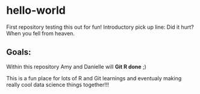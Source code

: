 # hello-world
First repository
testing this out for fun!
Introductory pick up line: Did it hurt? When you fell from heaven.


## Goals:  

Within this repository Amy and Danielle will **Git R done** ;) 

This is a fun place for lots of R and Git learnings and eventualy making really cool data science things together!!!



